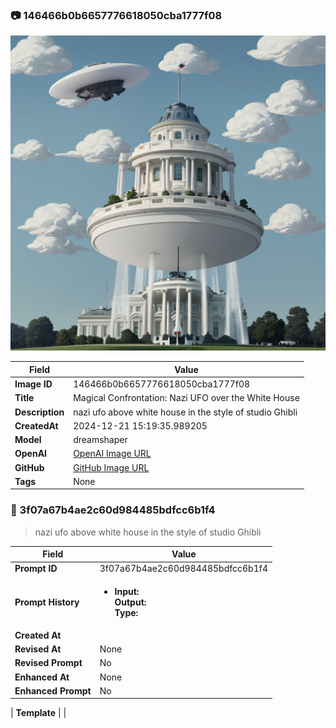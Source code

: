 

### 📷 146466b0b6657776618050cba1777f08 


![data.id](./146466b0b6657776618050cba1777f08.jpg)


| Field          | Value                                                                                                                     |
|----------------|---------------------------------------------------------------------------------------------------------------------------|
| **Image ID**             | 146466b0b6657776618050cba1777f08                                                                                                             |
| **Title**           | Magical Confrontation: Nazi UFO over the White House                                                                                                       |
| **Description**           | nazi ufo above white house in the style of studio Ghibli                                                                                                       |
| **CreatedAt**        | 2024-12-21 15:19:35.989205                                                                                                        |
| **Model**        | dreamshaper                                                                                                        |
| **OpenAI**         | [OpenAI Image URL](http://192.168.1.85:8081/generated-images/b642113967996.png)                                                                                |
| **GitHub**         | [GitHub Image URL](https://raw.githubusercontent.com/Caneta-Silva/GODZ/refs/heads/main/images/146466b0b6657776618050cba1777f08/146466b0b6657776618050cba1777f08.jpg)                                                                                |
| **Tags**       | None                                                                                                                   |

### 📜 3f07a67b4ae2c60d984485bdfcc6b1f4

> nazi ufo above white house in the style of studio Ghibli

| Field          | Value                                                                                                                                                                      |
|----------------|----------------------------------------------------------------------------------------------------------------------------------------------------------------------------|
| **Prompt ID**  | 3f07a67b4ae2c60d984485bdfcc6b1f4                                                                                                                                                            |
| **Prompt History** | <ul><li>**Input:**  <br> **Output:**  <br> **Type:** </li></ul> |
| **Created At** |                                                                                                                                                    |
| **Revised At** | None                                                                                                                                                   |
| **Revised Prompt** | No                                                                                                                                                                      |
| **Enhanced At** | None                                                                                                                                                  |
| **Enhanced Prompt** | No                                                                                                                                                                    |

| **Template**   |                                                                                                                                            |


